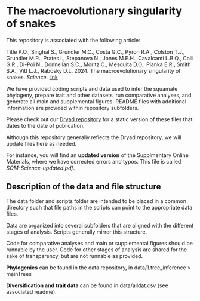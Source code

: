 # The macroevolutionary singularity of snakes

This repository is associated with the following article:

Title P.O., Singhal S., Grundler M.C., Costa G.C., Pyron R.A., Colston T.J., Grundler M.R., Prates I., Stepanova N., Jones M.E.H., Cavalcanti L.B.Q., Colli G.R., Di-Poï N., Donnellan S.C., Moritz C., Mesquita D.O., Pianka E.R., Smith S.A., Vitt L.J., Rabosky D.L. 2024. The macroevolutionary singularity of snakes. *Science*. [link](https://doi.org/10.1126/science.adh2449)

We have provided coding scripts and data used to infer the squamate phylogeny, prepare trait and other datasets, run comparative analyses, and generate all main and supplemental figures. README files with additional information are provided within repository subfolders.

Please check out our [Dryad repository](https://doi.org/10.5061/dryad.p5hqbzkvb) for a static version of these files that dates to the date of publication.

Although this repository generally reflects the Dryad repository, we will update files here as needed. 

For instance, you will find an **updated version** of the Supplmentary Online Materials, where we have corrected errors and typos. This file is called *SOM-Science-updated.pdf*.

## Description of the data and file structure

The data folder and scripts folder are intended to be placed in a common directory such that file paths in the scripts can point to the appropriate data files.  

Data are organized into several subfolders that are aligned with the different stages of analysis. Scripts generally mirror this structure. 

Code for comparative analyses and main or supplemental figures should be runnable by the user. Code for other stages of analysis are shared for the sake of transparency, but are not runnable as provided. 

**Phylogenies** can be found in the data repository, in data/1.tree_inference > mainTrees

**Diversification and trait data** can be found in data/alldat.csv (see associated readme).
